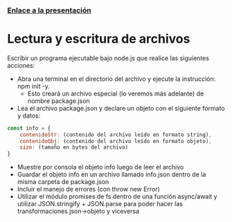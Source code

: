 ### [Enlace a la presentación](https://docs.google.com/presentation/d/1Ue3LTQUxuwKs4c80b71RL4cX5rzNpHwk5GxLkLc62zw/edit#slide=id.g1267f3579e2_0_77)

# Lectura y escritura de archivos

Escribir un programa ejecutable bajo node.js que realice las siguientes acciones:

- Abra una terminal en el directorio del archivo y ejecute la instrucción: npm init -y.
    - Esto creará un archivo especial (lo veremos más adelante) de nombre package.json
- Lea el archivo package.json y declare un objeto con el siguiente formato y datos:
```js
const info = {
    contenidoStr: (contenido del archivo leído en formato string),
    contenidoObj: (contenido del archivo leído en formato objeto),
    size: (tamaño en bytes del archivo)
}
```
- Muestre por consola el objeto info luego de leer el archivo
- Guardar el objeto info en un archivo llamado info.json dentro de la misma carpeta de package.json
- Incluir el manejo de errores (con throw new Error)
- Utilizar el módulo promises de fs dentro de una función async/await y utilizar JSON.stringify + JSON.parse para poder hacer las transformaciones json->objeto y viceversa



